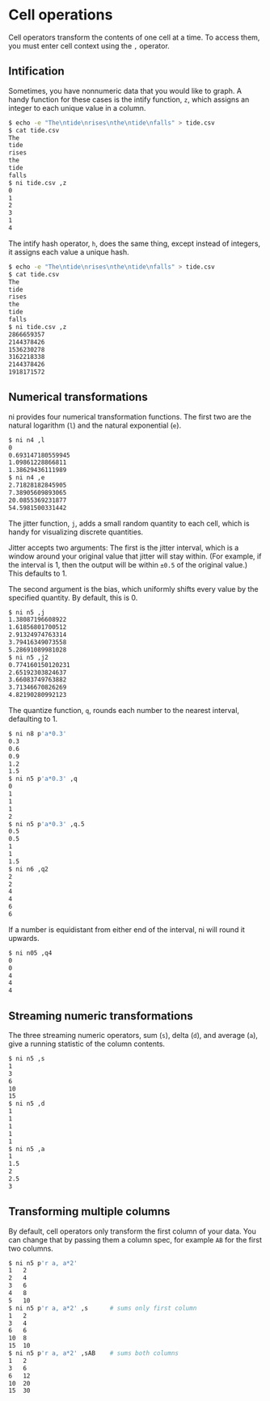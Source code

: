 # Cell operations

Cell operators transform the contents of one cell at a time. To access them, you
must enter cell context using the `,` operator.

## Intification

Sometimes, you have nonnumeric data that you would like to graph. A handy
function for these cases is the intify function, `z`, which assigns an integer
to each unique value in a column.

```bash
$ echo -e "The\ntide\nrises\nthe\ntide\nfalls" > tide.csv
$ cat tide.csv
The
tide
rises
the
tide
falls
$ ni tide.csv ,z
0
1
2
3
1
4
```

The intify hash operator, `h`, does the same thing, except instead of integers,
it assigns each value a unique hash.

```bash
$ echo -e "The\ntide\nrises\nthe\ntide\nfalls" > tide.csv
$ cat tide.csv
The
tide
rises
the
tide
falls
$ ni tide.csv ,z
2866659357
2144378426
1536230278
3162218338
2144378426
1918171572
```

## Numerical transformations

ni provides four numerical transformation functions. The first two are the
natural logarithm (`l`) and the natural exponential (`e`).


```bash
$ ni n4 ,l
0
0.693147180559945
1.09861228866811
1.38629436111989
$ ni n4 ,e
2.71828182845905
7.38905609893065
20.0855369231877
54.5981500331442
```

The jitter function, `j`, adds a small random quantity to each cell, which is
handy for visualizing discrete quantities.

Jitter accepts two arguments: The first is the jitter interval, which is a
window around your original value that jitter will stay within. (For example, if
the interval is 1, then the output will be within `±0.5` of the original value.)
This defaults to 1.

The second argument is the bias, which uniformly shifts every value by the
specified quantity. By default, this is 0.

```sh
$ ni n5 ,j
1.38087196608922
1.61856801700512
2.91324974763314
3.79416349073558
5.28691089981028
$ ni n5 ,j2
0.774160150120231
2.65192303824637
3.66083749763882
3.71346670826269
4.82190280992123
```

The quantize function, `q`, rounds each number to the nearest interval,
defaulting to 1.

```bash
$ ni n8 p'a*0.3'
0.3
0.6
0.9
1.2
1.5
$ ni n5 p'a*0.3' ,q
0
1
1
1
2
$ ni n5 p'a*0.3' ,q.5
0.5
0.5
1
1
1.5
$ ni n6 ,q2
2
2
4
4
6
6
```

If a number is equidistant from either end of the interval, ni will round it
upwards.

```bash
$ ni n05 ,q4
0
0
4
4
4
```

## Streaming numeric transformations

The three streaming numeric operators, sum (`s`), delta (`d`), and average
(`a`), give a running statistic of the column contents.

```bash
$ ni n5 ,s
1
3
6
10
15
$ ni n5 ,d
1
1
1
1
1
$ ni n5 ,a
1
1.5
2
2.5
3
```

## Transforming multiple columns

By default, cell operators only transform the first column of your data. You can
change that by passing them a column spec, for example `AB` for the first two
columns.

```bash
$ ni n5 p'r a, a*2'
1	2
2	4
3	6
4	8
5	10
$ ni n5 p'r a, a*2' ,s      # sums only first column
1	2
3	4
6	6
10	8
15	10
$ ni n5 p'r a, a*2' ,sAB    # sums both columns
1	2
3	6
6	12
10	20
15	30
```
